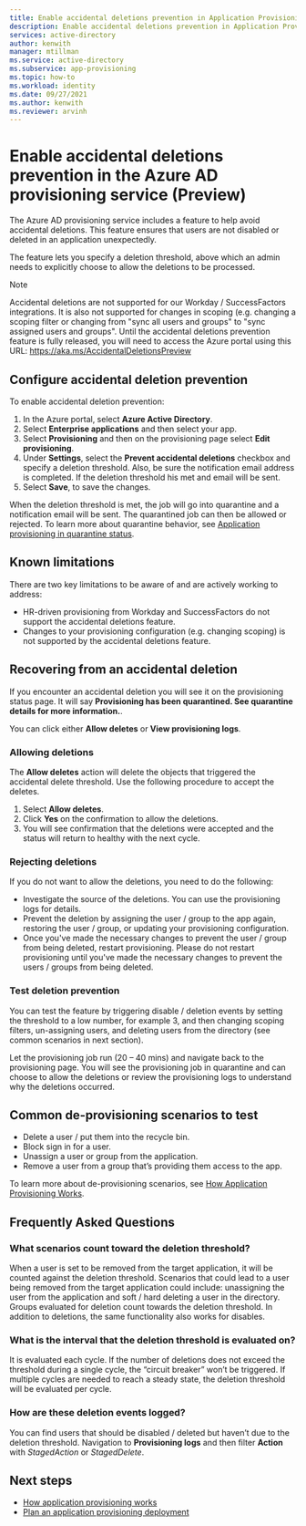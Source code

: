 ```yaml
---
title: Enable accidental deletions prevention in Application Provisioning in Azure Active Directory
description: Enable accidental deletions prevention in Application Provisioning in Azure Active Directory.
services: active-directory
author: kenwith
manager: mtillman
ms.service: active-directory
ms.subservice: app-provisioning
ms.topic: how-to
ms.workload: identity
ms.date: 09/27/2021
ms.author: kenwith
ms.reviewer: arvinh
---
```


# Enable accidental deletions prevention in the Azure AD provisioning service (Preview)

The Azure AD provisioning service includes a feature to help avoid accidental deletions. This feature ensures that users are not disabled or deleted in an application unexpectedly. 

The feature lets you specify a deletion threshold, above which an admin 
needs to explicitly choose to allow the deletions to be processed.

> [!NOTE]
> Accidental deletions are not supported for our Workday / SuccessFactors integrations. It is also not supported for changes in scoping (e.g. changing a scoping filter or changing from "sync all users and groups" to "sync assigned users and groups". Until the accidental deletions prevention feature is fully released, you will need to access the Azure portal using this URL: https://aka.ms/AccidentalDeletionsPreview


## Configure accidental deletion prevention
To enable accidental deletion prevention:
1.  In the Azure portal, select **Azure Active Directory**.
2.  Select **Enterprise applications** and then select your app.
3.  Select **Provisioning** and then on the provisioning page select **Edit provisioning**.
4. Under **Settings**, select the **Prevent accidental deletions** checkbox and specify a deletion 
threshold. Also, be sure the notification email address is completed. If the deletion threshold his met and email will be sent.
5. Select **Save**, to save the changes.

When the deletion threshold is met, the job will go into quarantine and a notification email will be sent. The quarantined job can then be allowed or rejected. To learn more about quarantine behavior, see [Application provisioning in quarantine status](application-provisioning-quarantine-status.md).

## Known limitations
There are two key limitations to be aware of and are actively working to address:
- HR-driven provisioning from Workday and SuccessFactors do not support the accidental deletions feature. 
- Changes to your provisioning configuration (e.g. changing scoping) is not supported by the accidental deletions feature. 

## Recovering from an accidental deletion
If you encounter an accidental deletion you will see it on the provisioning status page.  It will say **Provisioning has been quarantined. See quarantine details for more information.**.

You can click either **Allow deletes** or **View provisioning logs**.

### Allowing deletions

The **Allow deletes** action will delete the objects that triggered the accidental delete threshold.  Use the following procedure to accept the deletes.  

1. Select **Allow deletes**.
2. Click **Yes** on the confirmation to allow the deletions.
3. You will see confirmation that the deletions were accepted and the status will return to healthy with the next cycle.

### Rejecting deletions

If you do not want to allow the deletions, you need to do the following:
- Investigate the source of the deletions. You can use the provisioning logs for details.
- Prevent the deletion by assigning the user / group to the app again, restoring the user / group, or updating your provisioning configuration.
- Once you've made the necessary changes to prevent the user / group from being deleted, restart provisioning. Please do not restart provisioning until you've made the necessary changes to prevent the users / groups from being deleted. 


### Test deletion prevention
You can test the feature by triggering disable / deletion events by setting the threshold to a low number, for example 3, and then changing scoping filters, un-assigning users, and deleting users from the directory (see common scenarios in next section). 

Let the provisioning job run (20 – 40 mins) and navigate back to the provisioning page. You will see the provisioning job in quarantine and can choose to allow the deletions or review the provisioning logs to understand why the deletions occurred.

## Common de-provisioning scenarios to test
- Delete a user / put them into the recycle bin.
- Block sign in for a user.
- Unassign a user or group from the application.
- Remove a user from a group that’s providing them access to the app.

To learn more about de-provisioning scenarios, see [How Application Provisioning Works](how-provisioning-works.md#de-provisioning).

## Frequently Asked Questions

### What scenarios count toward the deletion threshold?
When a user is set to be removed from the target application, it will be counted against the 
deletion threshold. Scenarios that could lead to a user being removed from the target 
application could include: unassigning the user from the application and soft / hard deleting a user in the directory. Groups 
evaluated for deletion count towards the deletion threshold. In addition to deletions, the same functionality also works for disables.

### What is the interval that the deletion threshold is evaluated on?
It is evaluated each cycle. If the number of deletions does not exceed the threshold during a 
single cycle, the “circuit breaker” won’t be triggered. If multiple cycles are needed to reach a 
steady state, the deletion threshold will be evaluated per cycle.

### How are these deletion events logged?
You can find users that should be disabled / deleted but haven’t due to the deletion threshold. 
Navigation to **Provisioning logs** and then filter **Action** with *StagedAction* or *StagedDelete*.


## Next steps 

- [How application provisioning works](how-provisioning-works.md)
- [Plan an application provisioning deployment](plan-auto-user-provisioning.md)

